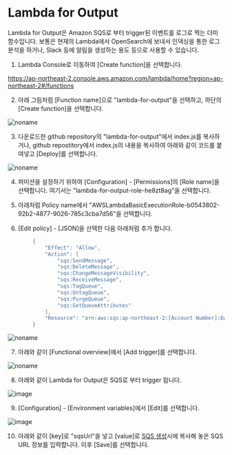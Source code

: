 # Lambda for Output

Lambda for Output은 Amazon SQS로 부터 trigger된 이벤트를 로그로 찍는 더미 함수입니다. 보통은 현재의 Lambda에서 OpenSearch에 보내서 인덱싱을 통한 로그 분석을 하거나, Slack 등에 알림을 생성하는 용도 등으로 사용할 수 있습니다. 

1) Lambda Console로 이동하여 [Create function]을 선택합니다.

https://ap-northeast-2.console.aws.amazon.com/lambda/home?region=ap-northeast-2#/functions

2) 아래 그림처럼 [Function name]으로 "lambda-for-output"을 선택하고, 하단의 [Create function]을 선택합니다. 

![noname](https://user-images.githubusercontent.com/52392004/165526595-2ec6bb09-d9a0-48f4-b988-1d34058e832a.png)

3) 다운로드한 github repository의 "lambda-for-output"에서 index.js를 복사하거나, github repostitory에서 index.js의 내용을 복사하여 아래와 같이 코드를 붙여넣고 [Deploy]를 선택합니다. 

![noname](https://user-images.githubusercontent.com/52392004/165527893-3edd8368-6dd4-4ad4-b00e-f28f8f42411e.png)


4) 퍼미션을 설정하기 위하여 [Configuration] - [Permissions]의 [Role name]을 선택합니다. 여기서는 "lambda-for-output-role-he8zt8ag"을 선택합니다.

5) 아래처럼 Policy name에서 "AWSLambdaBasicExecutionRole-b0543802-92b2-4877-9026-785c3cba7d56"을 선택합니다.

6) [Edit policy] - [JSON]을 선택한 다음 아래처럼 추가 합니다. 

```java
        {
            "Effect": "Allow",
            "Action": [
                "sqs:SendMessage",
                "sqs:DeleteMessage",
                "sqs:ChangeMessageVisibility",
                "sqs:ReceiveMessage",
                "sqs:TagQueue",
                "sqs:UntagQueue",
                "sqs:PurgeQueue",
                "sqs:GetQueueAttributes"
            ],
            "Resource": "arn:aws:sqs:ap-northeast-2:[Account Number]:DataAcquisitionQueue"
        }
```        

![noname](https://user-images.githubusercontent.com/52392004/165530704-9ac707ec-dd69-4b97-a553-078856bb6475.png)

7) 아래와 같이 [Functional overview]에서 [Add trigger]를 선택합니다.

![noname](https://user-images.githubusercontent.com/52392004/165532154-3d9750bf-390b-47b3-87f9-254c315e746a.png)


8) 아래와 같이 Lambda for Output은 SQS로 부터 trigger 됩니다. 

![image](https://user-images.githubusercontent.com/52392004/165533294-388e8fe6-7267-4396-a0d9-d992d1ed481e.png)


9) [Configuration] - [Environment variables]에서 [Edit]를 선택합니다.

![image](https://user-images.githubusercontent.com/52392004/165563138-d4401f44-0957-41f8-ae25-6d8d9c911aae.png)

10) 아래와 같이 [key]로 "sqsUrl"을 넣고 [value]로 [SQS 생성](https://github.com/kyopark2014/simple-data-aquisition-unit/blob/main/SQS.md)시에 복사해 놓은 SQS URL 정보를 입력합니다. 이후 [Save]를 선택합니다.

